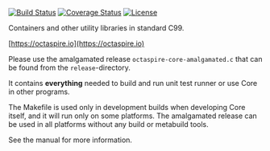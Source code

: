 [![Build Status](https://travis-ci.org/octaspire/core.svg?branch=master)](https://travis-ci.org/octaspire/core)
[![Coverage Status](https://img.shields.io/badge/coverage-93%25-red.svg?colorB=00aa00)](https://octaspire.io/core/coverage)
[![License](https://img.shields.io/badge/License-Apache%202.0-blue.svg)](https://choosealicense.com/licenses/apache-2.0/)


Containers and other utility libraries in standard C99.

[https://octaspire.io](https://octaspire.io)

Please use the amalgamated release
`octaspire-core-amalgamated.c` that
can be found from the `release`-directory.

It contains **everything** needed to build
and run unit test runner or use Core
in other programs.

The Makefile is used only in development
builds when developing Core itself, and it
will run only on some platforms. The amalgamated
release can be used in all platforms without
any build or metabuild tools.

See the manual for more information.

